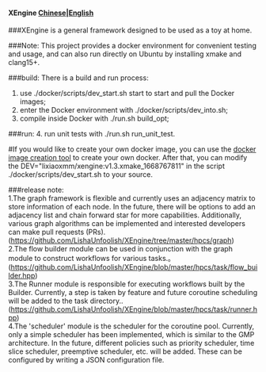 #### XEngine [Chinese](https://github.com/LishaUnfoolish/XEngine/blob/master/README.md)|[English](https://github.com/LishaUnfoolish/XEngine/blob/master/README_en.md)
###XEngine is a general framework designed to be used as a toy at home. 


###Note:
  This project provides a docker environment for convenient testing and usage, and can also run directly on Ubuntu by installing xmake and clang15+.
  
###build:
There is a build and run process: 
1. use ./docker/scripts/dev_start.sh start to start and pull the Docker images;
2. enter the Docker environment with ./docker/scripts/dev_into.sh; 
3. compile inside Docker with ./run.sh build_opt; 

###run:
4. run unit tests with ./run.sh run_unit_test. 

#If you would like to create your own docker image, you can use the [docker image creation tool](https://github.com/LishaUnfoolish/XEngine_docker_tools) to create your own docker. After that, you can modify the DEV="lixiaoxmm/xengine:v1.3.xmake_1668767811" in the script ./docker/scripts/dev_start.sh to your source.


###release note:<br>
1.The graph framework is flexible and currently uses an adjacency matrix to store information of each node. In the future, there will be options to add an adjacency list and chain forward star for more capabilities. Additionally, various graph algorithms can be implemented and interested developers can make pull requests (PRs).(https://github.com/LishaUnfoolish/XEngine/tree/master/hpcs/graph)<br>
2.The flow builder module can be used in conjunction with the graph module to construct workflows for various tasks.。(https://github.com/LishaUnfoolish/XEngine/blob/master/hpcs/task/flow_builder.hpp)<br>
3.The Runner module is responsible for executing workflows built by the Builder. Currently, a step is taken by feature and future coroutine scheduling will be added to the task directory..(https://github.com/LishaUnfoolish/XEngine/blob/master/hpcs/task/runner.hpp)<br>
4.The 'scheduler' module is the scheduler for the coroutine pool. Currently, only a simple scheduler has been implemented, which is similar to the GMP architecture. In the future, different policies such as priority scheduler, time slice scheduler, preemptive scheduler, etc. will be added. These can be configured by writing a JSON configuration file.<br>



